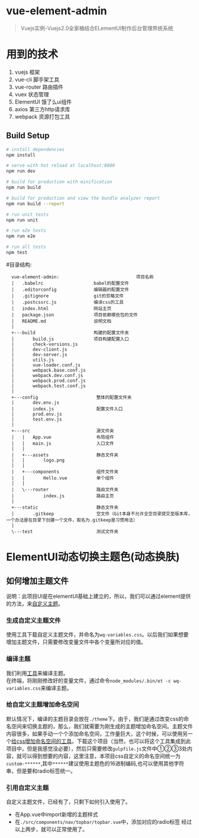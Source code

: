 # vue-element-admin

> Vuejs实例-Vuejs2.0全家桶结合ELementUI制作后台管理界统系统


# 用到的技术
1. vuejs 框架
2. vue-cli 脚手架工具
3. vue-router 路由插件
4. vuex 状态管理
5. ElementUI 饿了么ui组件
6. axios  第三方http请求库
7. webpack 资源打包工具

## Build Setup

``` bash
# install dependencies
npm install

# serve with hot reload at localhost:8080
npm run dev

# build for production with minification
npm run build

# build for production and view the bundle analyzer report
npm run build --report

# run unit tests
npm run unit

# run e2e tests
npm run e2e

# run all tests
npm test
```

#目录结构:  

      vue-element-admin:							 项目名称  
      |   .babelrc                   babel的配置文件  
      |   .editorconfig              编辑器的配置文件  
      |   .gitignore                 git的忽略文件  
      |   .postcssrc.js              编译css的工具  
      |   index.html                 网站主页  
      |   package.json               项目依赖哪些包的文件  
      |   README.md                  说明文档  
      |   
      +---build                      构建的配置文件夹  
      |       build.js               项目构建配置入口
      |       check-versions.js 
      |       dev-client.js
      |       dev-server.js
      |       utils.js
      |       vue-loader.conf.js
      |       webpack.base.conf.js
      |       webpack.dev.conf.js
      |       webpack.prod.conf.js
      |       webpack.test.conf.js
      |       
      +---config                      整体的配置文件夹
      |       dev.env.js
      |       index.js                配置文件入口
      |       prod.env.js
      |       test.env.js
      |       
      +---src                         源文件夹
      |   |   App.vue                 布局组件
      |   |   main.js                 入口文件
      |   |   
      |   +---assets                  静态文件夹
      |   |       logo.png
      |   |       
      |   +---components              组件文件夹
      |   |       Hello.vue           单个组件
      |   |       
      |   \---router                  路由文件夹
      |           index.js            路由主页
      |           
      +---static                      静态文件夹
      |       .gitkeep                空文件（Git本身不允许全空目录提交至版本库，一个办法是在目录下创建一个文件，取名为.gitkeep是习惯用法）
      |       
      \---test                        测试文件夹

# ElementUI动态切换主题色(动态换肤)

## 如何增加主题文件
说明：此项目UI是在elementUI基础上建立的，所以，我们可以通过element提供的方法，来[自定义主题](http://element.eleme.io/#/zh-CN/component/custom-theme)。
### 生成自定义主题文件
使用工具下载自定义主题文件，并命名为`wq-variables.css`。以后我们如果想要增加主题文件，只需要修改变量文件中各个变量所对应的值。
### 编译主题
我们利用[工具](http://element.eleme.io/#/zh-CN/component/custom-theme#an-zhuang-gong-ju)来编译主题。  
在终端，将刚刚修改好的变量文件，通过命令`node_modules/.bin/et -c wq-variables.css`来编译主题。

### 给自定义主题增加命名空间
默认情况下，编译的主题目录会放在`./theme`下。由于，我们是通过改变css的命名空间来切换主题的，那么，我们就需要为刚生成的主题增加命名空间。主题文件内容很多，如果手动一个个添加命名空间，工作量巨大，这个时候，可以使用另一个[给css增加命名空间的工具](https://github.com/weiqinl/tool-web/tree/master/gulpcsswrap)。下载这个项目（当然，也可以将这个工具集成到此项目中，但是我感觉没必要），然后只需要修改`gulpfile.js`文件中①②③3处内容，就可以得到想要的内容，这里注意，本项目css自定义的命名空间统一为`custom-******`,其中`******`建议使用主题色的16进制编码,也可以使用其他字符串，但是要和radio标签统一。

### 引用自定义主题
自定义主题文件，已经有了，只剩下如何引入使用了。

* 在App.vue中import新增的主题样式
* 在`./src/components/nav/topbar/topbar.vue`中，添加对应的radio标签
经过以上两步，就可以正常使用了。
